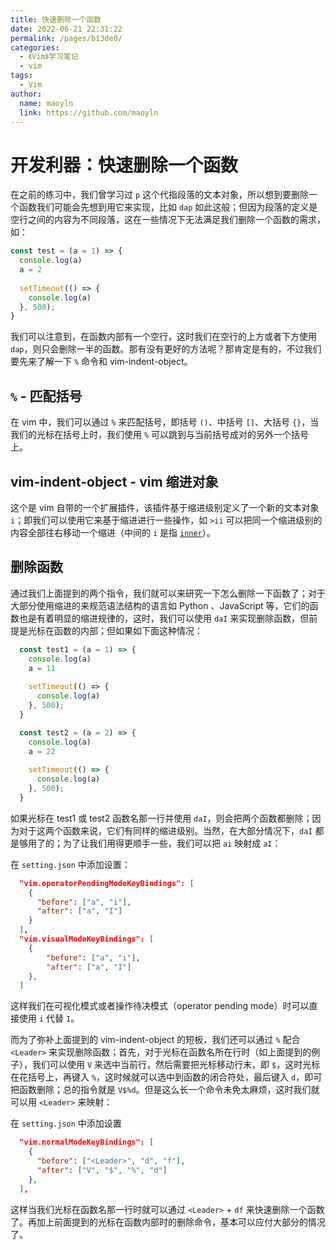 ```yaml
---
title: 快速删除一个函数
date: 2022-06-21 22:31:22
permalink: /pages/b13de0/
categories:
  - 《Vim》学习笔记
  - vim
tags:
  - Vim
author:
  name: maoyln
  link: https://github.com/maoyln
---
```

# 开发利器：快速删除一个函数

在之前的练习中，我们曾学习过 `p` 这个代指段落的文本对象，所以想到要删除一个函数我们可能会先想到用它来实现，比如 `dap` 如此这般；但因为段落的定义是空行之间的内容为不同段落，这在一些情况下无法满足我们删除一个函数的需求，如：

```js
const test = (a = 1) => {
  console.log(a)
  a = 2
  
  setTimeout(() => {
    console.log(a)
  }, 500);
}
```

我们可以注意到，在函数内部有一个空行，这时我们在空行的上方或者下方使用 `dap`，则只会删除一半的函数。那有没有更好的方法呢？那肯定是有的，不过我们要先来了解一下 `%` 命令和 vim-indent-object。

## `%` - 匹配括号

在 vim 中，我们可以通过 `%` 来匹配括号，即括号 `()`、中括号 `[]`、大括号 `{}`，当我们的光标在括号上时，我们使用 `%` 可以跳到与当前括号成对的另外一个括号上。

## vim-indent-object - vim 缩进对象

这个是 vim 自带的一个扩展插件，该插件基于缩进级别定义了一个新的文本对象 `i`；即我们可以使用它来基于缩进进行一些操作，如 `>ii` 可以把同一个缩进级别的内容全部往右移动一个缩进（中间的 `i` 是指 [`inner`](./06.什么是文本对象.md)）。

## 删除函数

通过我们上面提到的两个指令，我们就可以来研究一下怎么删除一下函数了；对于大部分使用缩进的来规范语法结构的语言如 Python 、JavaScript 等，它们的函数也是有着明显的缩进规律的，这时，我们可以使用 `daI` 来实现删除函数，但前提是光标在函数的内部；但如果如下面这种情况：

```js
  const test1 = (a = 1) => {
    console.log(a)
    a = 11
    
    setTimeout(() => {
      console.log(a)
    }, 500);
  }

  const test2 = (a = 2) => {
    console.log(a)
    a = 22
    
    setTimeout(() => {
      console.log(a)
    }, 500);
  }
```

如果光标在 test1 或 test2 函数名那一行并使用 `daI`，则会把两个函数都删除；因为对于这两个函数来说，它们有同样的缩进级别。当然，在大部分情况下，`daI` 都是够用了的；为了让我们用得更顺手一些，我们可以把 `ai` 映射成 `aI`：

在 `setting.json` 中添加设置：

```json
  "vim.operatorPendingModeKeyBindings": [
    {
      "before": ["a", "i"],
      "after": ["a", "I"]
    }
  ],
  "vim.visualModeKeyBindings": [
    {
        "before": ["a", "i"],
        "after": ["a", "I"]
    },        
  ]
```

这样我们在可视化模式或者操作待决模式（operator pending mode）时可以直接使用 `i` 代替 `I`。

而为了弥补上面提到的 vim-indent-object 的短板，我们还可以通过 `%` 配合 `<Leader>` 来实现删除函数；首先，对于光标在函数名所在行时（如上面提到的例子），我们可以使用 `V` 来选中当前行，然后需要把光标移动行末，即 `$`，这时光标在花括号上，再键入 `%`，这时候就可以选中到函数的闭合符处，最后键入 `d`，即可把函数删除；总的指令就是 `V$%d`。但是这么长一个命令未免太麻烦，这时我们就可以用 `<Leader>` 来映射：

在 `setting.json` 中添加设置
```json
  "vim.normalModeKeyBindings": [
    {
      "before": ["<Leader>", "d", "f"],
      "after": ["V", "$", "%", "d"]
    },
  ],
```

这样当我们光标在函数名那一行时就可以通过 `<Leader>` + `df` 来快速删除一个函数了。再加上前面提到的光标在函数内部时的删除命令，基本可以应付大部分的情况了。